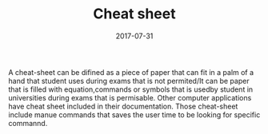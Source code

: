 ﻿---
layout: post
title:  "Cheat sheet"
date:   2017-07-31
categories: 
---
A cheat-sheet can be difined as a piece of paper that can fit in a palm of a hand that student
uses during exams that  is not permited/It can be paper that is filled with equation,commands
or symbols that is usedby student in universities during exams that is permisable.
Other computer applications have cheat sheet included in their documentation.
Those cheat-sheet include manue commands that saves the user time to be looking for specific commannd.




